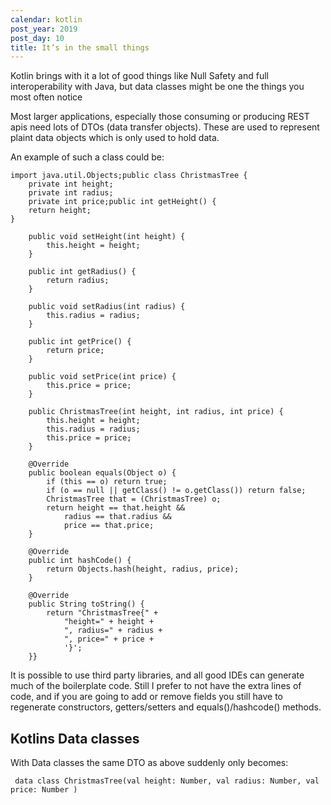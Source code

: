 ```yaml
---
calendar: kotlin
post_year: 2019
post_day: 10
title: It’s in the small things
---
```

Kotlin brings with it a lot of good things like Null Safety and full interoperability with Java, but data classes might be one the things you most often notice

Most larger applications, especially those consuming or producing REST apis need lots of DTOs (data transfer objects). These are used to represent plaint data objects which is only used to hold data. 

An example of such a class could be:

```
import java.util.Objects;public class ChristmasTree {
    private int height;
    private int radius;
    private int price;public int getHeight() {
    return height;
}

    public void setHeight(int height) {
        this.height = height;
    }

    public int getRadius() {
        return radius;
    }

    public void setRadius(int radius) {
        this.radius = radius;
    }

    public int getPrice() {
        return price;
    }

    public void setPrice(int price) {
        this.price = price;
    }

    public ChristmasTree(int height, int radius, int price) {
        this.height = height;
        this.radius = radius;
        this.price = price;
    }

    @Override
    public boolean equals(Object o) {
        if (this == o) return true;
        if (o == null || getClass() != o.getClass()) return false;
        ChristmasTree that = (ChristmasTree) o;
        return height == that.height &&
            radius == that.radius &&
            price == that.price;
    }

    @Override
    public int hashCode() {
        return Objects.hash(height, radius, price);
    }

    @Override
    public String toString() {
        return "ChristmasTree{" +
            "height=" + height +
            ", radius=" + radius +
            ", price=" + price +
            '}';
    }}
```



It is possible to use third party libraries, and all good IDEs  can generate much of the boilerplate code. Still I prefer to not have the extra lines of code, and if you are going to add or remove fields you still have to regenerate constructors, getters/setters and equals()/hashcode() methods.



## Kotlins Data classes

With Data classes the same DTO as above suddenly only becomes:

```
 data class ChristmasTree(val height: Number, val radius: Number, val price: Number )
```
